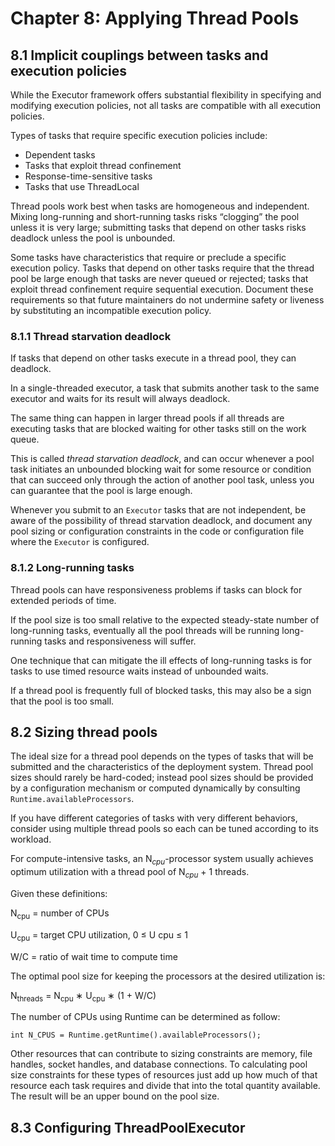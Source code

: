 # Chapter 8: Applying Thread Pools

## 8.1 Implicit couplings between tasks and execution policies

While the Executor framework offers substantial flexibility in specifying and modifying execution policies, not all tasks are compatible with all execution policies.

Types of tasks that require specific execution policies include:

* Dependent tasks
* Tasks that exploit thread confinement
* Response-time-sensitive tasks
* Tasks that use ThreadLocal

Thread pools work best when tasks are homogeneous and independent. Mixing long-running and short-running tasks risks “clogging” the pool unless it is very large; submitting tasks that depend on other tasks risks deadlock unless the pool is unbounded.

Some tasks have characteristics that require or preclude a specific execution policy. Tasks that depend on other tasks require that the thread pool be large enough that tasks are never queued or rejected; tasks that exploit thread confinement require sequential execution. Document these requirements so that future maintainers do not undermine safety or liveness by substituting an incompatible execution policy.

### 8.1.1 Thread starvation deadlock

If tasks that depend on other tasks execute in a thread pool, they can deadlock.

In a single-threaded executor, a task that submits another task to the same executor and waits for its result will always deadlock.

The same thing can happen in larger thread pools if all threads are executing tasks that are blocked waiting for other tasks still on the work queue.

This is called _thread starvation deadlock_, and can occur whenever a pool task initiates an unbounded blocking wait for some resource or condition that can succeed only through the action of another pool task, unless you can guarantee that the pool is large enough.

Whenever you submit to an `Executor` tasks that are not independent, be aware of the possibility of thread starvation deadlock, and document any pool sizing or configuration constraints in the code or configuration file where the `Executor` is configured.

### 8.1.2 Long-running tasks

Thread pools can have responsiveness problems if tasks can block for extended periods of time.

If the pool size is too small relative to the expected steady-state number of long-running tasks, eventually all the pool threads will be running long-running tasks and responsiveness will suffer.

One technique that can mitigate the ill effects of long-running tasks is for tasks to use timed resource waits instead of unbounded waits.

If a thread pool is frequently full of blocked tasks, this may also be a sign that the pool is too small.

## 8.2 Sizing thread pools

The ideal size for a thread pool depends on the types of tasks that will be submitted and the characteristics of the deployment system. Thread pool sizes should rarely be hard-coded; instead pool sizes should be provided by a configuration mechanism or computed dynamically by consulting `Runtime.availableProcessors`.

If you have different categories of tasks with very different behaviors, consider using multiple thread pools so each can be tuned according to its workload.

For compute-intensive tasks, an N<sub>_cpu_</sub>-processor system usually achieves optimum utilization with a thread pool of N<sub>_cpu_</sub> + 1 threads.

Given these definitions:

N<sub>cpu</sub> = number of CPUs

U<sub>cpu</sub> = target CPU utilization, 0 ≤ U cpu ≤ 1

W/C = ratio of wait time to compute time

The optimal pool size for keeping the processors at the desired utilization is:

N<sub>threads</sub> = N<sub>cpu</sub> ∗ U<sub>cpu</sub> ∗ (1 + W/C)

The number of CPUs using Runtime can be determined as follow: 

`int N_CPUS = Runtime.getRuntime().availableProcessors();`

Other resources that can contribute to sizing constraints are memory, file handles, socket handles, and database connections. To calculating pool size constraints for these types of resources just add up how much of that resource each task requires and divide that into the total quantity available. The result will be an upper bound on the pool size.

## 8.3 Configuring ThreadPoolExecutor
